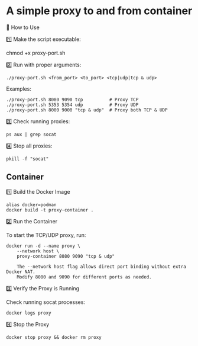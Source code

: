 # A simple proxy to and from container

🚀 How to Use

1️⃣ Make the script executable:

chmod +x proxy-port.sh

2️⃣ Run with proper arguments:
```
./proxy-port.sh <from_port> <to_port> <tcp|udp|tcp & udp>
```
Examples:
```
./proxy-port.sh 8080 9090 tcp          # Proxy TCP
./proxy-port.sh 5353 5354 udp          # Proxy UDP
./proxy-port.sh 8000 9000 "tcp & udp"  # Proxy both TCP & UDP
```
3️⃣ Check running proxies:
```
ps aux | grep socat
```
4️⃣ Stop all proxies:
```
pkill -f "socat"
```


## Container 


1️⃣ Build the Docker Image
```
alias docker=podman 
docker build -t proxy-container .
```

2️⃣ Run the Container

To start the TCP/UDP proxy, run:
```
docker run -d --name proxy \
    --network host \
    proxy-container 8080 9090 "tcp & udp"

    The --network host flag allows direct port binding without extra Docker NAT.
    Modify 8080 and 9090 for different ports as needed.
```
3️⃣ Verify the Proxy is Running

Check running socat processes:
```
docker logs proxy
```
4️⃣ Stop the Proxy
```
docker stop proxy && docker rm proxy
```